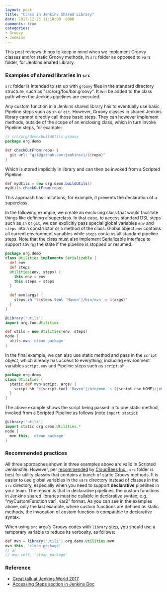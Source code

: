```yaml
---
layout: post
title: "Class in Jenkins Shared Library"
date: 2017-12-26 11:18:09 -0800
comments: true
categories: 
- Groovy
- Jenkins
---
```


This post reviews things to keep in mind when we implement Groovy classes and/or static Groovy methods, in `src` folder as opposed to `vars` folder, for Jenkins Shared Library.

<!--more-->

### Examples of shared libraries in `src`

`src` folder is intended to set up with `groovy` files in the standard directory structure, such as "src/org/foo/bar.groovy".
It will be added to the class path when the Jenkins pipelines are executed.

Any custom function in a Jenkins shared library has to eventually use basic Pipeline steps such as `sh` or `git`.
However, Groovy classes in shared Jenkins library cannot directly call those basic steps.
They can however implement methods, outside of the scope of an enclosing class, which in turn invoke Pipeline steps, for example:

``` groovy Example 1
// src/org/demo/buildUtils.groovy
package org.demo

def checkOutFrom(repo) {
  git url: "git@github.com:jenkinsci/${repo}"
}
```

Which is stored implicitly in library and can then be invoked from a Scripted Pipeline:

``` groovy Example 1 (continued)
def myUtils = new org.demo.buildUtils()
myUtils.checkOutFrom(repo)
```

This approach has limitations; for example, it prevents the declaration of a superclass.

In the following example, we create an enclosing class that would facilitate things like defining a superclass.
In that case, to access standard DSL steps such as `sh` or `git`, we can explicitly pass special global variables `env` and `steps` into a constructor or a method of the class.
Global object `env` contains all current environment variables while `steps` contains all standard pipeline steps.
Note that the class must also implement Serializable interface to support saving the state if the pipeline is stopped or resumed.

``` groovy Example 2
package org.demo
class Utilities implements Serializable {
  def env
  def steps
  Utilities(env, steps) {
    this.env = env
    this.steps = steps
  }
  
  def mvn(args) {
    steps.sh "${steps.tool 'Maven'}/bin/mvn -o ${args}"
  }
}
```

``` groovy Example 2 (continued)
@Library('utils') 
import org.foo.Utilities

def utils = new Utilities(env, steps)
node {
  utils.mvn 'clean package'
}
```

In the final example, we can also use static method and pass in the `script` object, which already has access to everything, including environment variables `script.env` and Pipeline steps such as `script.sh`.

``` groovy Example 3
package org.demo
class Utilities {
  static def mvn(script, args) {
    script.sh "${script.tool 'Maven'}/bin/mvn -s ${script.env.HOME}/jenkins.xml -o ${args}"
  }
}
```

The above example shows the script being passed in to one static method, invoked from a Scripted Pipeline as follows (note `import static`):

``` groovy Example 3 (continued)
@Library('utils') 
import static org.demo.Utilities.*
node {
  mvn this, 'clean package'
}
```

### Recommended practices

All three approaches shown in three examples above are valid in Scripted Jenkinsfile.
However, per [recommended](https://youtu.be/M8U9RyL756U?list=PLvBBnHmZuNQLqgKDFmGnUClw68qsQ9Hq5&t=2310) by [CloudBees Inc.](https://www.slideshare.net/BrentLaster/2017-jenkins-world/36), `src` folder is best for utility classes that contains a bunch of static Groovy methods.
It is easier to use global variables in the `vars` directory instead of classes in the `src` directory, especially when you need to support **declarative** pipelines in your team.
The reason is that in declarative pipelines, the custom functions in Jenkins shared libraries must be callable in declarative syntax, e.g., "myCustomFunction var1, var2" format.
As you can see in the examples above, only the last example, where custom functions are defined as static methods, the invocation of custom function is compatible to declarative syntax.

When using `src` area's Groovy codes with `library` step, you should use a temporary variable to reduce its verbosity, as follows:

``` groovy Reduce verbosity
def mvn = library('utils').org.demo.Utilities.mvn
mvn this, 'clean package'
// or 
// mvn self, 'clean package'
```

### Reference

* [Great talk at Jenkins World 2017](https://youtu.be/M8U9RyL756U?list=PLvBBnHmZuNQLqgKDFmGnUClw68qsQ9Hq5&t=1576)
* [Accessing Steps section in Jenkins Doc](https://jenkins.io/doc/book/pipeline/shared-libraries/)
